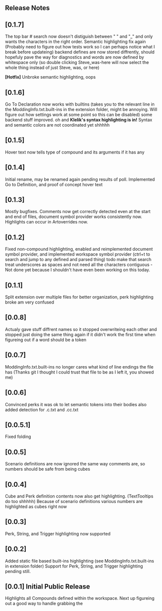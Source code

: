 ## Release Notes

## [0.1.7]
The top bar # search now doesn't distiguish between " " and "\_" and only wants the characters in the right order. Semantic highlighting fix again (Probably need to figure out how tests work so I can perhaps notice what I break before updateing) backend defines are now stored diffrently, should hopefuly pave the way for diagnostics and words are now defined by whitespace only (so double clicking Steve_was-here will now select the whole thing instead of just Steve, was, or here)

**[Hotfix]** Unbroke semantic highlighting, oops
## [0.1.6]
Go To Declaration now works with builtins (takes you to the relevant line in the ModdingInfo.txt.built-ins in the extension folder, might be annoying. Will figure out how settings work at some point so this can be disabled) some backend stuff improved. oh and **Klelik's syntax highlighting is in!** Syntax and semantic colors are not coordinated yet shhhhh

## [0.1.5]
Hover text now tells type of compound and its arguments if it has any

## [0.1.4]
Initial rename, may be renamed again pending results of poll. Implemented Go to Definition, and proof of concept hover text

## [0.1.3]
Mostly bugfixes. Comments now get correctly detected even at the start and end of files, document symbol provider works consistently now. Highlights can occur in Artoverrides now.

## [0.1.2]
Fixed non-compound highlighting, enabled and reimplemented document symbol provider, and implemented workspace symbol provider (ctrl+t to search and jump to any defined and parsed thing) todo make that search treat underscores as spaces and not need all the characters contiguous - Not done yet because I shouldn't have even been working on this today.

## [0.1.1]
Split extension over multiple files for better organization, perk highlighting broke am very confused

## [0.0.8]
Actualy gave stuff diffrent names so it stopped overwriteing each other and stopped just doing the same thing again if it didn't work the first time when figureing out if a word should be a token

## [0.0.7]
ModdingInfo.txt.built-ins no longer cares what kind of line endings the file has (Thanks git I thought I could trust that file to be as I left it, you showed me)

## [0.0.6]
Convinced perks it was ok to let semantic tokens into their bodies also added detection for .c.txt and .cc.txt

## [0.0.5.1]
Fixed folding
## [0.0.5]
Scenario definitions  are now ignored the same way comments are, so numbers should be safe from being cubes

## [0.0.4]
Cube and Perk definition contents now also get highlighting. (TextTooltips do too shhhhh)
Because of scenario definitions various numbers are highlighted as cubes right now 

## [0.0.3]
Perk, String, and Trigger highlighting now supported

## [0.0.2]
Added static file based built-ins highlighting (see ModdingInfo.txt.built-ins in extension folder)
Support for Perk, String, and Trigger highlighting pending still.

## [0.0.1] Initial Public Release
Highlights all Compounds defined within the workspace.
Next up figureing out a good way to handle grabbing the 